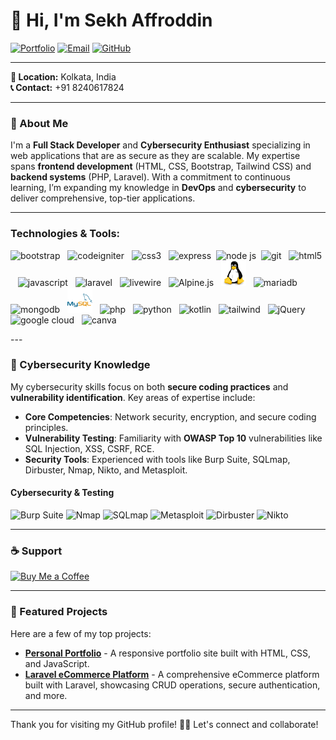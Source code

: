# 👋 Hi, I'm Sekh Affroddin
[![Portfolio](https://img.shields.io/badge/Portfolio-Website-0C71E0?style=for-the-badge&logo=netlify&logoColor=white&labelColor=0C71E0&label=Portfolio)](https://affroddin.netlify.app) 
[![Email](https://img.shields.io/badge/Email-skaffroddin4@gmail.com-EA4335?style=for-the-badge&logo=gmail&logoColor=white&labelColor=EA4335&label=Email)](mailto:skaffroddin4@gmail.com) 
[![GitHub](https://img.shields.io/badge/GitHub-skaffroddin-181717?style=for-the-badge&logo=github&logoColor=white&labelColor=181717&label=GitHub)](https://github.com/skaffroddin?tab=repositories)

---

**📍 Location:** Kolkata, India  
**📞 Contact:** +91 8240617824

---

### 🌟 About Me  
I'm a **Full Stack Developer** and **Cybersecurity Enthusiast** specializing in web applications that are as secure as they are scalable. My expertise spans **frontend development** (HTML, CSS, Bootstrap, Tailwind CSS) and **backend systems** (PHP, Laravel). With a commitment to continuous learning, I’m expanding my knowledge in **DevOps** and **cybersecurity** to deliver comprehensive, top-tier applications.

---

<h3 align="left">Technologies & Tools:</h3>
<p align="left">
    <img src="https://skillicons.dev/icons?i=bootstrap" alt="bootstrap" width="50" height="40"/>&nbsp;&nbsp;
    <img src="https://cdn.worldvectorlogo.com/logos/codeigniter.svg" alt="codeigniter" width="40" height="40"/>&nbsp;&nbsp;
    <img src="https://skillicons.dev/icons?i=css" alt="css3" width="40" height="40"/>&nbsp;&nbsp;
    <img src="https://skillicons.dev/icons?i=express" alt="express" width="40" height="40"/>&nbsp;
    <img src="https://skillicons.dev/icons?i=nodejs" alt="node js" width="63" height="40"/>&nbsp;
    <img src="https://skillicons.dev/icons?i=git" alt="git" width="40" height="40"/>&nbsp;&nbsp;
    <img src="https://skillicons.dev/icons?i=html" alt="html5" width="40" height="40"/>&nbsp;&nbsp;
    <img src="https://skillicons.dev/icons?i=javascript" alt="javascript" width="40" height="40"/>&nbsp;&nbsp;
    <img src="https://skillicons.dev/icons?i=laravel" alt="laravel" width="40" height="40"/>&nbsp;&nbsp;
    <img src="https://indykoning.nl/wp-content/uploads/2020/03/Livewire.png" alt="livewire" width="40" height="40"/>&nbsp;&nbsp;
    <img src="https://skillicons.dev/icons?i=alpinejs" alt="Alpine.js" width="40" height="40"/>&nbsp;&nbsp;
    <img src="https://raw.githubusercontent.com/devicons/devicon/master/icons/linux/linux-original.svg" alt="linux" width="40" height="40"/>&nbsp;&nbsp;
    <img src="https://www.vectorlogo.zone/logos/mariadb/mariadb-icon.svg" alt="mariadb" width="40" height="40"/>&nbsp;&nbsp;
    <img src="https://skillicons.dev/icons?i=mongodb" alt="mongodb" width="40" height="40"/>&nbsp;&nbsp;
    <img src="https://raw.githubusercontent.com/devicons/devicon/master/icons/mysql/mysql-original-wordmark.svg" alt="mysql" width="40" height="40"/>&nbsp;&nbsp;
    <img src="https://skillicons.dev/icons?i=php" alt="php" width="40" height="40"/>&nbsp;&nbsp;
    <img src="https://skillicons.dev/icons?i=python" alt="python" width="40" height="40"/>&nbsp;&nbsp;
    <img src="https://skillicons.dev/icons?i=kotlin" alt="kotlin" width="40" height="40"/>&nbsp;&nbsp;
    <img src="https://skillicons.dev/icons?i=tailwind" alt="tailwind" width="40" height="40"/>&nbsp;&nbsp;
    <img src="https://skillicons.dev/icons?i=jquery" alt="jQuery" width="40" height="40"/>&nbsp;&nbsp;
    <img src="https://skillicons.dev/icons?i=gcp" alt="google cloud" width="40" height="40"/>&nbsp;&nbsp;
    <img src="https://upload.wikimedia.org/wikipedia/commons/thumb/0/08/Canva_icon_2021.svg/1200px-Canva_icon_2021.svg.png" alt="canva" width="40" height="40"/>
</p>
---

### 🔐 Cybersecurity Knowledge  
My cybersecurity skills focus on both **secure coding practices** and **vulnerability identification**. Key areas of expertise include:  
- **Core Competencies**: Network security, encryption, and secure coding principles.  
- **Vulnerability Testing**: Familiarity with **OWASP Top 10** vulnerabilities like SQL Injection, XSS, CSRF, RCE.  
- **Security Tools**: Experienced with tools like Burp Suite, SQLmap, Dirbuster, Nmap, Nikto, and Metasploit.

#### **Cybersecurity & Testing**  
<img src="https://img.shields.io/badge/Burp%20Suite-FF5700?style=for-the-badge&logo=burp-suite&logoColor=white" alt="Burp Suite" width="120" height="30">
<img src="https://img.shields.io/badge/Nmap-494B8C?style=for-the-badge&logo=nmap&logoColor=white" alt="Nmap" width="120" height="30">
<img src="https://img.shields.io/badge/SQLmap-3E8E41?style=for-the-badge&logo=sql&logoColor=white" alt="SQLmap" width="120" height="30">
<img src="https://img.shields.io/badge/Metasploit-000000?style=for-the-badge&logo=metasploit&logoColor=white" alt="Metasploit" width="120" height="30">
<img src="https://img.shields.io/badge/Dirbuster-EB1C24?style=for-the-badge&logo=dirbuster&logoColor=white" alt="Dirbuster" width="120" height="30">
<img src="https://img.shields.io/badge/Nikto-22D45A?style=for-the-badge&logo=nikto&logoColor=white" alt="Nikto" width="120" height="30">

---

### ☕ Support  
<p>
  <a href="https://www.buymeacoffee.com/affroddin"> 
    <img src="https://cdn.buymeacoffee.com/buttons/v2/default-yellow.png" height="50" width="210" alt="Buy Me a Coffee" />
  </a>
</p>

---

### 🚀 Featured Projects  
Here are a few of my top projects:  
- [**Personal Portfolio**](https://github.com/skaffroddin/portfolio) - A responsive portfolio site built with HTML, CSS, and JavaScript.  
- [**Laravel eCommerce Platform**](https://github.com/skaffroddin/laravel-ecommerce) - A comprehensive eCommerce platform built with Laravel, showcasing CRUD operations, secure authentication, and more.

---

Thank you for visiting my GitHub profile! 👨‍💻 Let's connect and collaborate!
